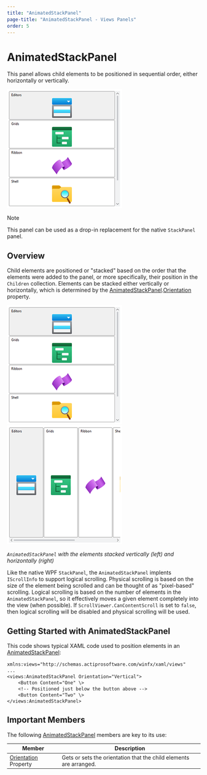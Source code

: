 ```yaml
---
title: "AnimatedStackPanel"
page-title: "AnimatedStackPanel - Views Panels"
order: 5
---
```

# AnimatedStackPanel

This panel allows child elements to be positioned in sequential order, either horizontally or vertically.

![Screenshot](../images/animatedstackpanel-vertical.png)

> [!NOTE]
> This panel can be used as a drop-in replacement for the native `StackPanel` panel.

## Overview

Child elements are positioned or "stacked" based on the order that the elements were added to the panel, or more specifically, their position in the `Children` collection.  Elements can be stacked either vertically or horizontally, which is determined by the [AnimatedStackPanel](xref:@ActiproUIRoot.Controls.Views.AnimatedStackPanel).[Orientation](xref:@ActiproUIRoot.Controls.Views.AnimatedStackPanel.Orientation) property.

![Screenshot](../images/animatedstackpanel-vertical.png)![Screenshot](../images/animatedstackpanel-horizontal.png)

*`AnimatedStackPanel` with the elements stacked vertically (left) and horizontally (right)*

Like the native WPF `StackPanel`, the `AnimatedStackPanel` implents `IScrollInfo` to support logical scrolling.  Physical scrolling is based on the size of the element being scrolled and can be thought of as "pixel-based" scrolling.  Logical scrolling is based on the number of elements in the `AnimatedStackPanel`, so it effectively moves a given element completely into the view (when possible).  If `ScrollViewer.CanContentScroll` is set to `false`, then logical scrolling will be disabled and physical scrolling will be used.

## Getting Started with AnimatedStackPanel

This code shows typical XAML code used to position elements in an [AnimatedStackPanel](xref:@ActiproUIRoot.Controls.Views.AnimatedStackPanel):

```xaml
xmlns:views="http://schemas.actiprosoftware.com/winfx/xaml/views"
...
<views:AnimatedStackPanel Orientation="Vertical">
	<Button Content="One" \>
	<!-- Positioned just below the button above -->
	<Button Content="Two" \>
</views:AnimatedStackPanel>
```

## Important Members

The following [AnimatedStackPanel](xref:@ActiproUIRoot.Controls.Views.AnimatedStackPanel) members are key to its use:

| Member | Description |
|-----|-----|
| [Orientation](xref:@ActiproUIRoot.Controls.Views.AnimatedStackPanel.Orientation) Property | Gets or sets the orientation that the child elements are arranged. |

